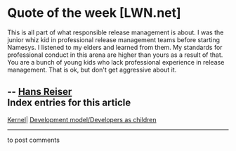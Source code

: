 # Quote of the week [LWN.net]

This is all part of what responsible release management is about. I was the junior whiz kid in professional release management teams before starting Namesys. I listened to my elders and learned from them. My standards for professional conduct in this arena are higher than yours as a result of that. You are a bunch of young kids who lack professional experience in release management. That is ok, but don't get aggressive about it. 

\-- [Hans Reiser](/Articles/89579/)  
Index entries for this article  
---  
[Kernel](/Kernel/Index)| [Development model/Developers as children](/Kernel/Index#Development_model-Developers_as_children)  
  


* * *

to post comments 

